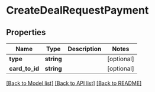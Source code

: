 # CreateDealRequestPayment

## Properties
Name | Type | Description | Notes
------------ | ------------- | ------------- | -------------
**type** | **string** |  | [optional] 
**card_to_id** | **string** |  | [optional] 

[[Back to Model list]](../README.md#documentation-for-models) [[Back to API list]](../README.md#documentation-for-api-endpoints) [[Back to README]](../README.md)


